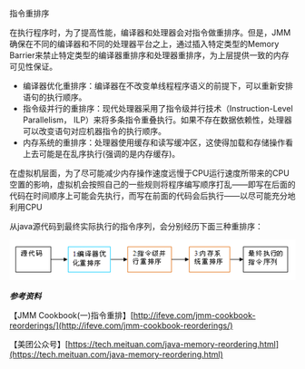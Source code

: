 指令重排序

在执行程序时，为了提高性能，编译器和处理器会对指令做重排序。但是，JMM确保在不同的编译器和不同的处理器平台之上，通过插入特定类型的Memory Barrier来禁止特定类型的编译器重排序和处理器重排序，为上层提供一致的内存可见性保证。

* 编译器优化重排序：编译器在不改变单线程程序语义的前提下，可以重新安排语句的执行顺序。
* 指令级并行的重排序：现代处理器采用了指令级并行技术（Instruction-Level Parallelism， ILP）来将多条指令重叠执行。如果不存在数据依赖性，处理器可以改变语句对应机器指令的执行顺序。
* 内存系统的重排序：处理器使用缓存和读写缓冲区，这使得加载和存储操作看上去可能是在乱序执行\(强调的是内存缓存\)。

在虚拟机层面，为了尽可能减少内存操作速度远慢于CPU运行速度所带来的CPU空置的影响，虚拟机会按照自己的一些规则将程序编写顺序打乱——即写在后面的代码在时间顺序上可能会先执行，而写在前面的代码会后执行——以尽可能充分地利用CPU

从java源代码到最终实际执行的指令序列，会分别经历下面三种重排序：

![](/assets/20180413174357001.png)

_**参考资料**_

【JMM Cookbook\(一\)指令重排】[http://ifeve.com/jmm-cookbook-reorderings/](http://ifeve.com/jmm-cookbook-reorderings/)

【美团公众号】[https://tech.meituan.com/java-memory-reordering.html](https://tech.meituan.com/java-memory-reordering.html)


